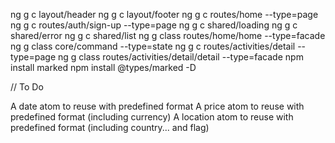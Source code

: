 ng g c layout/header
ng g c layout/footer
ng g c routes/home --type=page
ng g c routes/auth/sign-up --type=page
ng g c shared/loading
ng g c shared/error
ng g c shared/list
ng g class routes/home/home --type=facade
ng g class core/command --type=state
ng g c routes/activities/detail --type=page
ng g class routes/activities/detail/detail --type=facade
npm install marked
npm install @types/marked -D

// To Do

A date atom to reuse with predefined format
A price atom to reuse with predefined format (including currency)
A location atom to reuse with predefined format (including country... and flag)
